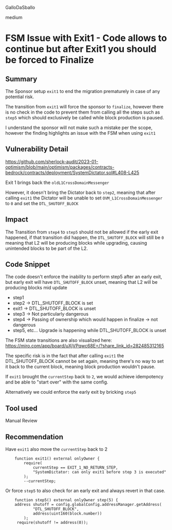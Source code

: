 GalloDaSballo

medium

# FSM Issue with Exit1 - Code allows to continue but after Exit1 you should be forced to Finalize

## Summary

The Sponsor setup `exit1` to end the migration prematurely in case of any potential risk.

The transition from `exit1` will force the sponsor to `finalize`, however there is no check in the code to prevent them from calling all the steps such as `step5` which should exclusively be called while block production is paused.

I understand the sponsor will not make such a mistake per the scope, however the finding highlights an issue with the FSM when using `exit1`

## Vulnerability Detail

https://github.com/sherlock-audit/2023-01-optimism/blob/main/optimism/packages/contracts-bedrock/contracts/deployment/SystemDictator.sol#L408-L425

Exit 1 brings back the `oldL1CrossDomainMessenger`

However, it doesn't bring the Dictator back to `step2`, meaning that after calling `exit1` the Dictator will be unable to set `OVM_L1CrossDomainMessenger` to `0` and set the `DTL_SHUTOFF_BLOCK`

## Impact

The Transition from `step4` to `step5` should not be allowed if the early exit happened, if that transition did happen, the `DTL_SHUTOFF_BLOCK` will still be `0` meaning that L2 will be producing blocks while upgrading, causing unintended blocks to be part of the L2.

## Code Snippet

The code doesn't enforce the inability to perform step5 after an early exit, but early exit will have `DTL_SHUTOFF_BLOCK` unset, meaning that L2 will be producing blocks mid update

- step1
- step2 -> DTL_SHUTOFF_BLOCK is set
- exit1 -> DTL_SHUTOFF_BLOCK is unset
- step3 -> Not particularly dangerous
- step4 -> Passing of ownership which would happen in finalize -> not dangerous
- step5, etc... Upgrade is happening while DTL_SHUTOFF_BLOCK is unset 

The FSM state transitions are also visualized here:
https://miro.com/app/board/uXjVPqwc68E=/?share_link_id=282485312165

The specific risk is in the fact that after calling `exit1` the DTL_SHUTOFF_BLOCK cannot be set again, meaning there's no way to set it back to the current block, meaning block production wouldn't pause.

If `exit1` brought the `currentStep` back to `2`, we would achieve idempotency and be able to "start over" with the same config.

Alternatively we could enforce the early exit by bricking `step5`

## Tool used

Manual Review

## Recommendation

Have `exit1` also move the `currentStep` back to 2
```solidity
    function exit1() external onlyOwner {
        require(
            currentStep == EXIT_1_NO_RETURN_STEP,
            "SystemDictator: can only exit1 before step 3 is executed"
        );
        --currentStep;
```

Or force `step5` to also check for an early exit and always revert in that case.
```solidity
    function step5() external onlyOwner step(5) {
    address shutoff = config.globalConfig.addressManager.getAddress(
            "DTL_SHUTOFF_BLOCK",
            address(uint160(block.number))
        );
     require(shutoff != address(0));
```
